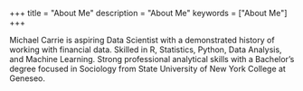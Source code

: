 +++
title = "About Me"
description = "About Me"
keywords = ["About Me"]
+++

Michael Carrie is aspiring Data Scientist with a demonstrated history of working with financial data. Skilled in R, Statistics, Python, Data Analysis, and Machine Learning. Strong professional analytical skills with a Bachelor’s degree focused in Sociology from State University of New York College at Geneseo.
